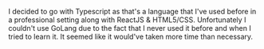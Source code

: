 I decided to go with Typescript as that's a language that I've used before in a professional setting along with ReactJS & HTML5/CSS. Unfortunately I couldn't use GoLang due to the fact that I never used it before and when I tried to learn it. It seemed like it would've taken more time than necessary.
